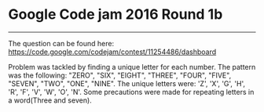 # Google Code jam 2016 Round 1b
-------------------------------
The question can be found here: https://code.google.com/codejam/contest/11254486/dashboard

Problem was tackled by finding a unique letter for each number. The pattern was the following: "ZERO", "SIX", "EIGHT", "THREE", "FOUR", "FIVE", "SEVEN", "TWO", "ONE", "NINE". The unique letters were: 'Z', 'X', 'G', 'H', 'R', 'F', 'V', 'W', 'O', 'N'. Some precautions were made for repeating letters in a word(Three and seven).
